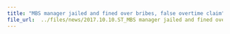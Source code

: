 ```yaml
---
title: "MBS manager jailed and fined over bribes, false overtime claim"
file_url:  ../files/news/2017.10.10.ST_MBS manager jailed and fined over bribes, false overtime claim.pdf
---
```

